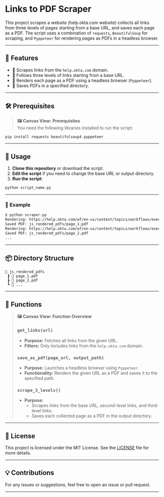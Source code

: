 
# Links to PDF Scraper

This project scrapes a website (help.okta.com website) collects all links from three levels of pages starting from a base URL, and saves each page as a PDF. The script uses a combination of `requests`, `BeautifulSoup` for scraping, and `Pyppeteer` for rendering pages as PDFs in a headless browser.

---

## 🎯 **Features**

- 🔗 Scrapes links from the `help.okta.com` domain.
- 🧭 Follows three levels of links starting from a base URL.
- 📄 Renders each page as a PDF using a headless browser (`Pyppeteer`).
- 📂 Saves PDFs in a specified directory.

---

## 🛠 **Prerequisites**

> **🖼 Canvas View: Prerequisites**  
> You need the following libraries installed to run the script:

```bash
pip install requests beautifulsoup4 pyppeteer
```

---

## 🚀 **Usage**

1. **Clone this repository** or download the script.
2. **Edit the script** if you need to change the base URL or output directory.
3. **Run the script**:

```bash
python script_name.py
```

---

### 📂 **Example**

```bash
$ python scraper.py
Rendering: https://help.okta.com/wf/en-us/content/topics/workflows/execute/flow-api-endpoint.htm
Saved PDF: js_rendered_pdfs/page_1.pdf
Rendering: https://help.okta.com/wf/en-us/content/topics/workflows/execute/flow-api-endpoint.htm#additional-topic
Saved PDF: js_rendered_pdfs/page_2.pdf
...
```

---

## 📦 **Directory Structure**

```
📂 js_rendered_pdfs
 ┣ 📜 page_1.pdf
 ┣ 📜 page_2.pdf
 ┗ 📜 ...
```

---

## 📑 **Functions**

> **🖼 Canvas View: Function Overview**  
>
> ### `get_links(url)`
> - **Purpose:** Fetches all links from the given URL.
> - **Filters:** Only includes links from the `help.okta.com` domain.
>
> ### `save_as_pdf(page_url, output_path)`
> - **Purpose:** Launches a headless browser using `Pyppeteer`.
> - **Functionality:** Renders the given URL as a PDF and saves it to the specified path.
>
> ### `scrape_3_levels()`
> - **Purpose:** 
>   - Scrapes links from the base URL, second-level links, and third-level links.
>   - Saves each collected page as a PDF in the output directory.

---

## 📜 **License**

This project is licensed under the MIT License. See the [LICENSE](LICENSE) file for more details.

---

## 💡 **Contributions**

For any issues or suggestions, feel free to open an issue or pull request.

---

